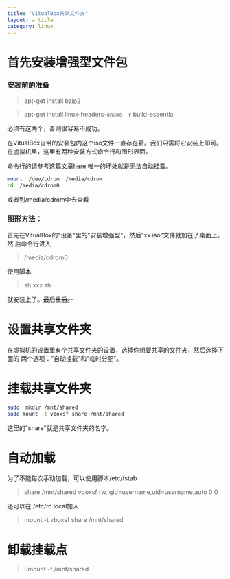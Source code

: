 ```yaml
---
title: "VitualBox共享文件夹"
layout: article
category: linux
---
```


# 首先安装增强型文件包


### 安装前的准备

>apt-get  install bzip2   

>apt-get  install  linux-headers-`uname -r`  build-essential

必须有这两个，否则很容易不成功。

在VitualBox自带的安装包内这个iso文件一直存在着。我们只需将它安装上即可。
在虚拟机里，这里有两种安装方式命令行和图形界面。

命令行的请参考这篇文章[here](http://home.51.com/ipitx/diary/item/10052415.html)
唯一的坏处就是无法自动挂载。

```bash
mount  /dev/cdrom  /media/cdrom       
cd  /media/cdrom0
```
或者到/media/cdrom中去查看

### 图形方法：

首先在VitualBox的"设备"里的"安装增强型"，然后"xx.iso"文件就加在了桌面上。然
后命令行进入

>/media/cdrom0

使用脚本

>sh xxx.sh

就安装上了。<del>最后重启。</del>

# 设置共享文件夹

在虚拟机的设置里有个共享文件夹的设置，选择你想要共享的文件夹，然后选择下面的
两个选项："自动挂载"和"临时分配"。

# 挂载共享文件夹

```bash
sudo  mkdir /mnt/shared 
sudo mount -t vboxsf share /mnt/shared

```
这里的"share"就是共享文件夹的名字。

# 自动加载
为了不能每次手动加载，可以使用脚本/etc/fstab

> share	/mnt/shared	vboxsf rw, gid=username,uid=username,auto 0 0

还可以在 /etc/rc.local加入

> mount -t vboxsf share /mnt/shared

# 卸载挂载点

>umount -f /mnt/shared


